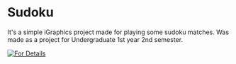 # Sudoku

It's a simple iGraphics project made for playing some sudoku matches.
Was made as a project for Undergraduate 1st year 2nd semester.

[![For Details](https://img.youtube.com/vi/f1quFv3YqpI/maxresdefault.jpg)](https://youtu.be/f1quFv3YqpI)
